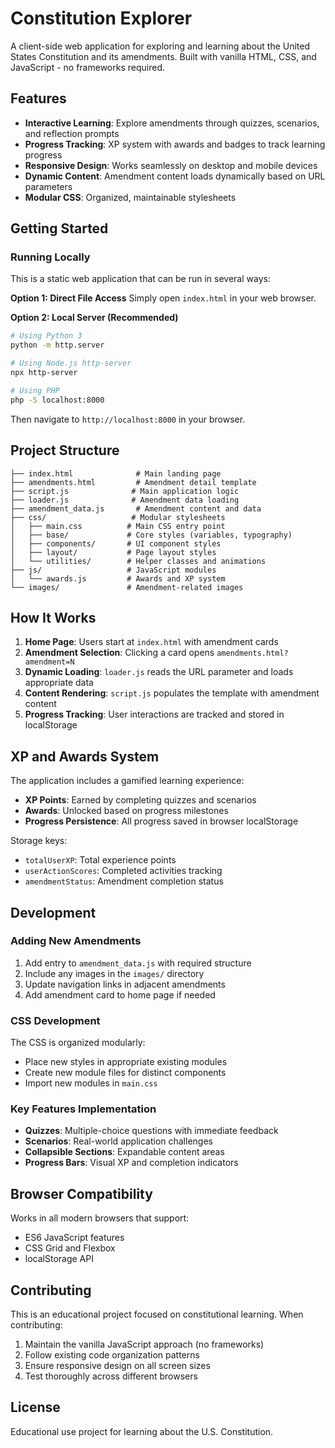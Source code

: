 # Constitution Explorer

A client-side web application for exploring and learning about the United States Constitution and its amendments. Built with vanilla HTML, CSS, and JavaScript - no frameworks required.

## Features

- **Interactive Learning**: Explore amendments through quizzes, scenarios, and reflection prompts
- **Progress Tracking**: XP system with awards and badges to track learning progress
- **Responsive Design**: Works seamlessly on desktop and mobile devices
- **Dynamic Content**: Amendment content loads dynamically based on URL parameters
- **Modular CSS**: Organized, maintainable stylesheets

## Getting Started

### Running Locally

This is a static web application that can be run in several ways:

**Option 1: Direct File Access**
Simply open `index.html` in your web browser.

**Option 2: Local Server (Recommended)**
```bash
# Using Python 3
python -m http.server

# Using Node.js http-server
npx http-server

# Using PHP
php -S localhost:8000
```

Then navigate to `http://localhost:8000` in your browser.

## Project Structure

```
├── index.html              # Main landing page
├── amendments.html         # Amendment detail template
├── script.js              # Main application logic
├── loader.js              # Amendment data loading
├── amendment_data.js       # Amendment content and data
├── css/                   # Modular stylesheets
│   ├── main.css          # Main CSS entry point
│   ├── base/             # Core styles (variables, typography)
│   ├── components/       # UI component styles
│   ├── layout/           # Page layout styles
│   └── utilities/        # Helper classes and animations
├── js/                   # JavaScript modules
│   └── awards.js         # Awards and XP system
└── images/               # Amendment-related images
```

## How It Works

1. **Home Page**: Users start at `index.html` with amendment cards
2. **Amendment Selection**: Clicking a card opens `amendments.html?amendment=N`
3. **Dynamic Loading**: `loader.js` reads the URL parameter and loads appropriate data
4. **Content Rendering**: `script.js` populates the template with amendment content
5. **Progress Tracking**: User interactions are tracked and stored in localStorage

## XP and Awards System

The application includes a gamified learning experience:

- **XP Points**: Earned by completing quizzes and scenarios
- **Awards**: Unlocked based on progress milestones
- **Progress Persistence**: All progress saved in browser localStorage

Storage keys:
- `totalUserXP`: Total experience points
- `userActionScores`: Completed activities tracking
- `amendmentStatus`: Amendment completion status

## Development

### Adding New Amendments

1. Add entry to `amendment_data.js` with required structure
2. Include any images in the `images/` directory
3. Update navigation links in adjacent amendments
4. Add amendment card to home page if needed

### CSS Development

The CSS is organized modularly:
- Place new styles in appropriate existing modules
- Create new module files for distinct components
- Import new modules in `main.css`

### Key Features Implementation

- **Quizzes**: Multiple-choice questions with immediate feedback
- **Scenarios**: Real-world application challenges
- **Collapsible Sections**: Expandable content areas
- **Progress Bars**: Visual XP and completion indicators

## Browser Compatibility

Works in all modern browsers that support:
- ES6 JavaScript features
- CSS Grid and Flexbox
- localStorage API

## Contributing

This is an educational project focused on constitutional learning. When contributing:

1. Maintain the vanilla JavaScript approach (no frameworks)
2. Follow existing code organization patterns
3. Ensure responsive design on all screen sizes
4. Test thoroughly across different browsers

## License

Educational use project for learning about the U.S. Constitution.